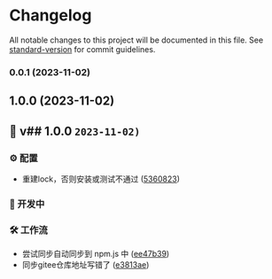 # Changelog

All notable changes to this project will be documented in this file. See [standard-version](https://github.com/conventional-changelog/standard-version) for commit guidelines.

### 0.0.1 (2023-11-02)

## 1.0.0 (2023-11-02)

## 🎉 v## 1.0.0 `2023-11-02)`

### ⚙️ 配置

- 重建lock，否则安装或测试不通过 ([5360823](https://github.com/kwooshung/standard-version-helper/commit/5360823))

### 🚧 开发中

### 🛠️ 工作流

- 尝试同步自动同步到 npm.js 中 ([ee47b39](https://github.com/kwooshung/standard-version-helper/commit/ee47b39))
- 同步gitee仓库地址写错了 ([e3813ae](https://github.com/kwooshung/standard-version-helper/commit/e3813ae))
